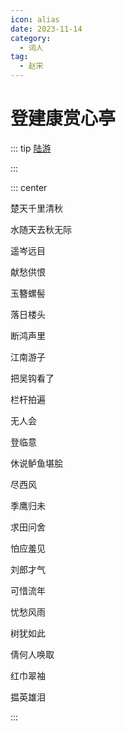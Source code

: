 ```yaml
---
icon: alias
date: 2023-11-14
category:
  - 词人
tag:
  - 赵宋
---
```


# 登建康赏心亭

<!-- more -->

::: tip
[陆游](../../诗人/陆游)

:::

::: center 

楚天千里清秋

水随天去秋无际

遥岑远目

献愁供恨

玉簪螺髻

落日楼头

断鸿声里

江南游子

把吴钩看了

栏杆拍遍

无人会

登临意


休说鲈鱼堪脍

尽西风

季鹰归未

求田问舍

怕应羞见

刘郎才气

可惜流年

忧愁风雨

树犹如此

倩何人唤取

红巾翠袖

揾英雄泪

:::